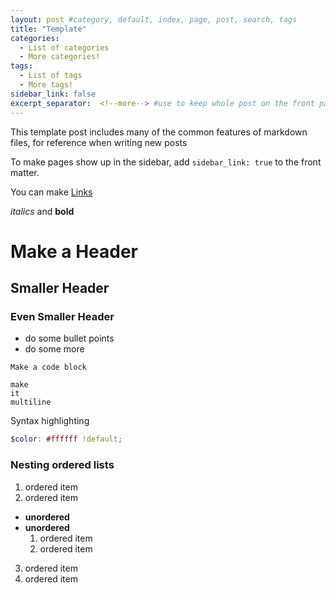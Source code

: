 ```yaml
---
layout: post #category, default, index, page, post, search, tags
title: "Template"
categories:
  - List of categories
  - More categories!
tags:
  - List of tags
  - More tags!
sidebar_link: false
excerpt_separator:  <!--more--> #use to keep whole post on the front page
---
```


<p class="message">
  This template post includes many of the common features of markdown files, for reference when writing new posts
</p>

To make pages show up in the sidebar, add `sidebar_link: true` to the front
matter.

You can make [Links](www.google.com)

*italics* and **bold**

# Make a Header
## Smaller Header
### Even Smaller Header

* do some bullet points
* do some more

`Make a code block`

```
make
it
multiline
```

Syntax highlighting
```scss
$color: #ffffff !default;
```

### Nesting ordered lists

1. ordered item
2. ordered item
  * **unordered**
  * **unordered**
    1. ordered item
    2. ordered item
3. ordered item
4. ordered item
